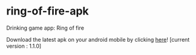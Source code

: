 # ring-of-fire-apk
Drinking game app: Ring of fire

Download the latest apk on your android mobile by clicking [here](https://raw.githubusercontent.com/tillderoquefeuil/ring-of-fire-apk/master/latest/rof_latest.apk)!
[current version : 1.1.0]
